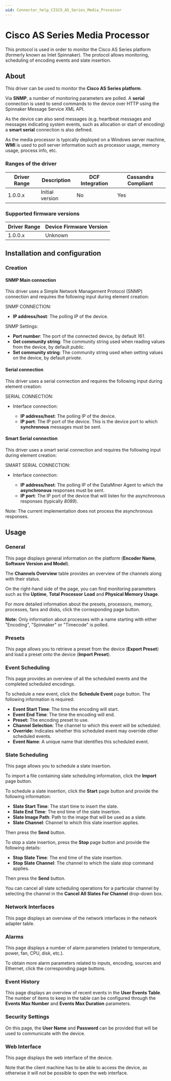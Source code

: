```yaml
---
uid: Connector_help_CISCO_AS_Series_Media_Processor
---
```


# Cisco AS Series Media Processor

This protocol is used in order to monitor the Cisco AS Series platform (formerly known as Inlet Spinnaker). The protocol allows monitoring, scheduling of encoding events and slate insertion.

## About

This driver can be used to monitor the **Cisco AS Series platform**.

Via **SNMP**, a number of monitoring parameters are polled. A **serial** connection is used to send commands to the device over HTTP using the Spinnaker Message Service XML API.

As the device can also send messages (e.g. heartbeat messages and messages indicating system events, such as allocation or start of encoding) a **smart serial** connection is also defined.

As the media processor is typically deployed on a Windows server machine, **WMI** is used to poll server information such as processor usage, memory usage, process info, etc.

### Ranges of the driver

| **Driver Range** | **Description** | **DCF Integration** | **Cassandra Compliant** |
|------------------|-----------------|---------------------|-------------------------|
| 1.0.0.x          | Initial version | No                  | Yes                     |

### Supported firmware versions

| **Driver Range** | **Device Firmware Version** |
|------------------|-----------------------------|
| 1.0.0.x          | Unknown                     |

## Installation and configuration

### Creation

#### SNMP Main connection

This driver uses a Simple Network Management Protocol (SNMP) connection and requires the following input during element creation:

SNMP CONNECTION:

- **IP address/host**: The polling IP of the device.

SNMP Settings:

- **Port number**: The port of the connected device, by default *161*.
- **Get community string**: The community string used when reading values from the device, by default *public*.
- **Set community string**: The community string used when setting values on the device, by default *private*.

#### Serial connection

This driver uses a serial connection and requires the following input during element creation:

SERIAL CONNECTION:

- Interface connection:

  - **IP address/host**: The polling IP of the device.
  - **IP port**: The IP port of the device. This is the device port to which **synchronous** messages must be sent.

#### Smart Serial connection

This driver uses a smart serial connection and requires the following input during element creation:

SMART SERIAL CONNECTION:

- Interface connection:

  - **IP address/host**: The polling IP of the DataMiner Agent to which the **asynchronous** responses must be sent.
  - **IP port**: The IP port of the device that will listen for the asynchronous responses (typically *8089*).

Note: The current implementation does not process the asynchronous responses.

## Usage

### General

This page displays general information on the platform (**Encoder Name**, **Software Version and Model**).

The **Channels Overview** table provides an overview of the channels along with their status.

On the right-hand side of the page, you can find monitoring parameters such as the **Uptime**, **Total Processor** **Load** and **Physical Memory Usage**.

For more detailed information about the presets, processors, memory, processes, fans and disks, click the corresponding page button.

**Note:** Only information about processes with a name starting with either "Encoding", "Spinnaker" or "Timecode" is polled.

### Presets

This page allows you to retrieve a preset from the device (**Export Preset**) and load a preset onto the device (**Import Preset**).

### Event Scheduling

This page provides an overview of all the scheduled events and the completed scheduled encodings.

To schedule a new event, click the **Schedule Event** page button. The following information is required:

- **Event Start Time**: The time the encoding will start.
- **Event End Time**: The time the encoding will end.
- **Preset:** The encoding preset to use.
- **Channel Selection**: The channel to which this event will be scheduled.
- **Override:** Indicates whether this scheduled event may override other scheduled events.
- **Event Name**: A unique name that identifies this scheduled event.

### Slate Scheduling

This page allows you to schedule a slate insertion.

To import a file containing slate scheduling information, click the **Import** page button.

To schedule a slate insertion, click the **Start** page button and provide the following information:

- **Slate Start Time**: The start time to insert the slate.
- **Slate End Time**: The end time of the slate insertion.
- **Slate Image Path**: Path to the image that will be used as a slate.
- **Slate Channel**: Channel to which this slate insertion applies.

Then press the **Send** button.

To stop a slate insertion, press the **Stop** page button and provide the following details:

- **Stop Slate Time**: The end time of the slate insertion.
- **Stop Slate Channel**: The channel to which the slate stop command applies.

Then press the **Send** button.

You can cancel all slate scheduling operations for a particular channel by selecting the channel in the **Cancel All Slates For Channel** drop-down box.

### Network Interfaces

This page displays an overview of the network interfaces in the network adapter table.

### Alarms

This page displays a number of alarm parameters (related to temperature, power, fan, CPU, disk, etc.).

To obtain more alarm parameters related to inputs, encoding, sources and Ethernet, click the corresponding page buttons.

### Event History

This page displays an overview of recent events in the **User Events Table**. The number of items to keep in the table can be configured through the **Events Max Number** and **Events Max Duration** parameters.

### Security Settings

On this page, the **User Name** and **Password** can be provided that will be used to communicate with the device.

### Web Interface

This page displays the web interface of the device.

Note that the client machine has to be able to access the device, as otherwise it will not be possible to open the web interface.
